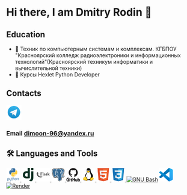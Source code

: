 # Hi there, I am Dmitry Rodin 👋


## Education
  - :round_pushpin: Техник по компьютерным системам и комплексам. КГБПОУ "Красноярский колледж радиоэлектроники и информационных технологий"(Красноярский техникум информатики и вычислительной техники)
  - :round_pushpin: Курсы Hexlet Python Developer

## Сontacts
<a href="https://t.me/Dmitry_1996_r" target="_blank"> <img src="https://github.com/Dmitry996/Dmitry996/blob/main/icons/tg.png" alt="tg" width="40" height="40"/> </a>

### Email [dimoon-96@yandex.ru](mailto:dimoon-96@yandex.ru)

## :hammer_and_wrench: Languages and Tools
<p align="left">
<a href="https://www.python.org" target="_blank" rel="noreferrer"> <img src="https://github.com/Dmitry996/Dmitry996/blob/main/icons/python-original-wordmark.svg" alt="python" width="36" height="36"/> </a>
<a href="https://www.djangoproject.com/" target="_blank" rel="noreferrer"> <img src="https://github.com/Dmitry996/Dmitry996/blob/main/icons/django-plain.svg" alt="django" width="36" height="36"/> </a>
<a href="https://flask.palletsprojects.com/en/3.0.x/" target="_blank" rel="noreferrer"> <img src="https://github.com/Dmitry996/Dmitry996/blob/main/icons/flask-original-wordmark.svg" alt="flask" width="36" height="36"/> </a>
<a href="https://www.postgresql.org/" target="_blank" rel="noreferrer"> <img src="https://github.com/Dmitry996/Dmitry996/blob/main/icons/postgresql-original.svg" alt="postgresql" width="36" height="36"/> </a>
<a href="https://github.com/" target="_blank" rel="noreferrer"> <img src="https://github.com/Dmitry996/Dmitry996/blob/main/icons/github-original-wordmark.svg" alt="githab" width="36" height="36"/> </a>
<a href="https://www.linux.org/" target="_blank" rel="noreferrer"> <img src="https://github.com/Dmitry996/Dmitry996/blob/main/icons/linux-original.svg" alt="linux" width="36" height="36"/> </a>
<a href="https://www.w3schools.com/html/default.asp" target="_blank" rel="noreferrer"> <img src="https://github.com/Dmitry996/Dmitry996/blob/main/icons/html5-original.svg" alt="html5" width="36" height="36"/> </a>
<a href="https://www.w3schools.com/css/default.asp" target="_blank" rel="noreferrer"> <img src="https://github.com/Dmitry996/Dmitry996/blob/main/icons/css3-original.svg" alt=" css3" width="36" height="36"/> </a>
<a href="https://www.gnu.org/software/bash/" target="_blank" rel="noreferrer"><img src="https://raw.githubusercontent.com/danielcranney/readme-generator/main/public/icons/skills/gnubash.svg" width="36" height="36" alt="GNU Bash" /></a>
<a href="https://code.visualstudio.com/" target="_blank" rel="noreferrer"><img src="https://github.com/Dmitry996/Dmitry996/blob/main/icons/vscode-original.svg" width="36" height="36" alt="VS Code" /></a>
<a href="https://render.com/" target="_blank" rel="noreferrer"><img src="https://raw.githubusercontent.com/danielcranney/readme-generator/main/public/icons/skills/render-colored.svg" width="36" height="36" alt="Render" /></a>
</p>
